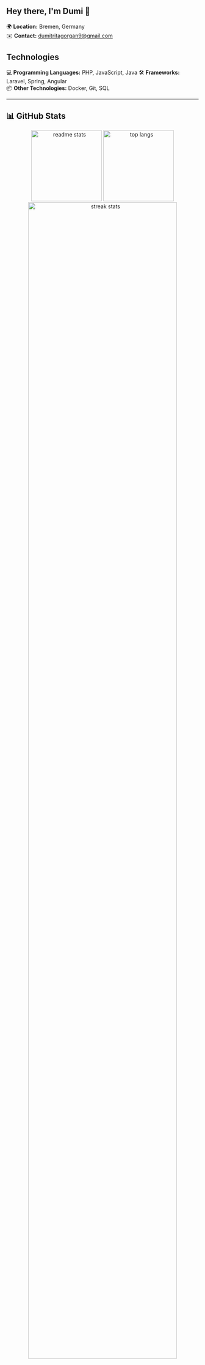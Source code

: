 ## Hey there, I'm Dumi 👋

🌍 **Location:** Bremen, Germany  
✉️ **Contact:** [dumitritagorgan9@gmail.com](mailto:dumitritagorgan9@gmail.com)

## Technologies
💻 **Programming Languages:** PHP, JavaScript, Java
🛠 **Frameworks:** Laravel, Spring, Angular  
📦 **Other Technologies:** Docker, Git, SQL

---

## 📊 GitHub Stats

<div align="center">
  <img height="185em" src="https://github-readme-stats-salesp07.vercel.app/api?username=dumitrita1&count_private=true&show_icons=true&theme=react&rank_icon=github&border_radius=10" alt="readme stats" />
  <img height="185em" src="https://github-readme-stats-salesp07.vercel.app/api/top-langs/?username=dumitrita1&hide=HTML&langs_count=8&layout=compact&theme=react&border_radius=10&size_weight=0.5&count_weight=0.5&exclude_repo=github-readme-stats" alt="top langs" />
</div>
<div align="center">
  <img width="88%" src="https://github-readme-streak-stats-salesp07.vercel.app/?user=dumitrita1&count_private=true&theme=react&border_radius=10" alt="streak stats"/>
</div>

---

<p align="center">
  <img src="https://capsule-render.vercel.app/api?type=waving&color=gradient&height=100&section=footer" alt="Wave" />
</p>
